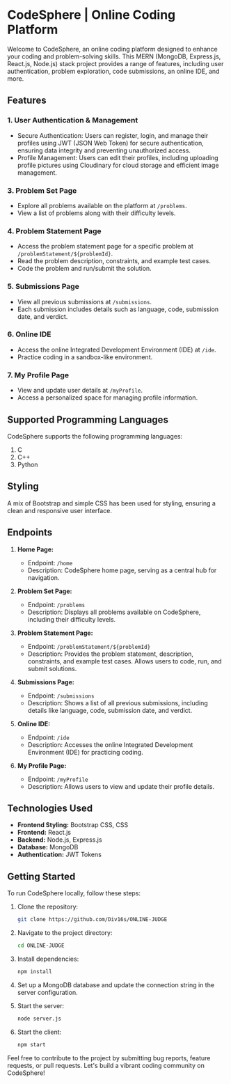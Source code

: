 # CodeSphere | Online Coding Platform

Welcome to CodeSphere, an online coding platform designed to enhance your coding and problem-solving skills. This MERN (MongoDB, Express.js, React.js, Node.js) stack project provides a range of features, including user authentication, problem exploration, code submissions, an online IDE, and more.

## Features

### 1. User Authentication & Management

- Secure Authentication: Users can register, login, and manage their profiles using JWT (JSON Web Token) for secure authentication, ensuring data integrity and preventing unauthorized access.
- Profile Management: Users can edit their profiles, including uploading profile pictures using Cloudinary for cloud storage and efficient image management.

### 3. Problem Set Page

- Explore all problems available on the platform at `/problems`.
- View a list of problems along with their difficulty levels.

### 4. Problem Statement Page

- Access the problem statement page for a specific problem at `/problemStatement/${problemId}`.
- Read the problem description, constraints, and example test cases.
- Code the problem and run/submit the solution.

### 5. Submissions Page

- View all previous submissions at `/submissions`.
- Each submission includes details such as language, code, submission date, and verdict.

### 6. Online IDE

- Access the online Integrated Development Environment (IDE) at `/ide`.
- Practice coding in a sandbox-like environment.

### 7. My Profile Page

- View and update user details at `/myProfile`.
- Access a personalized space for managing profile information.

## Supported Programming Languages

CodeSphere supports the following programming languages:

1. C
2. C++
3. Python

## Styling

A mix of Bootstrap and simple CSS has been used for styling, ensuring a clean and responsive user interface.

## Endpoints

1. **Home Page:**
   - Endpoint: `/home`
   - Description: CodeSphere home page, serving as a central hub for navigation.

2. **Problem Set Page:**
   - Endpoint: `/problems`
   - Description: Displays all problems available on CodeSphere, including their difficulty levels.

3. **Problem Statement Page:**
   - Endpoint: `/problemStatement/${problemId}`
   - Description: Provides the problem statement, description, constraints, and example test cases. Allows users to code, run, and submit solutions.

4. **Submissions Page:**
   - Endpoint: `/submissions`
   - Description: Shows a list of all previous submissions, including details like language, code, submission date, and verdict.

5. **Online IDE:**
   - Endpoint: `/ide`
   - Description: Accesses the online Integrated Development Environment (IDE) for practicing coding.

6. **My Profile Page:**
   - Endpoint: `/myProfile`
   - Description: Allows users to view and update their profile details.

## Technologies Used

- **Frontend Styling:** Bootstrap CSS, CSS
- **Frontend:** React.js
- **Backend:** Node.js, Express.js
- **Database:** MongoDB
- **Authentication:** JWT Tokens

## Getting Started

To run CodeSphere locally, follow these steps:

1. Clone the repository:

   ```bash
   git clone https://github.com/Div16s/ONLINE-JUDGE

2. Navigate to the project directory:

   ```bash
   cd ONLINE-JUDGE

3. Install dependencies:

   ```bash
   npm install

4. Set up a MongoDB database and update the connection string in the server configuration.

5. Start the server:

   ```bash
   node server.js

6. Start the client:

   ```bash
   npm start

Feel free to contribute to the project by submitting bug reports, feature requests, or pull requests. Let's build a vibrant coding community on CodeSphere!
